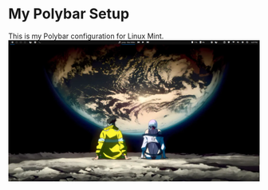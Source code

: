 # My Polybar Setup

This is my Polybar configuration for Linux Mint.
 ![screenshot](polybar_screenshot.png)
